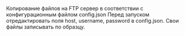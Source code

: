 Копирование файлов на FTP сервер в соответствии с конфигурационным файлом config.json 
Перед запуском отредактировать поля host, username, password в config.json.
Свои файлы записывать по образцу. 

